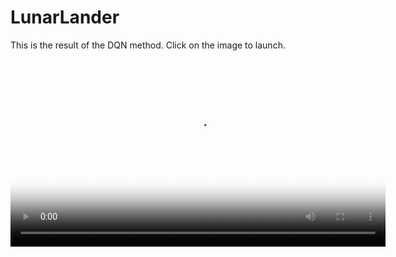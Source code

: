 ﻿# LunarLander

This is the result of the DQN method. Click on the image to launch.

<center>
<video src="im/LunarLander.mp4"  poster="im/LunarLander.png"  auto style="width: 600px;" onclick = "this.currentTime = 0; this.play()"></video>
</center>
